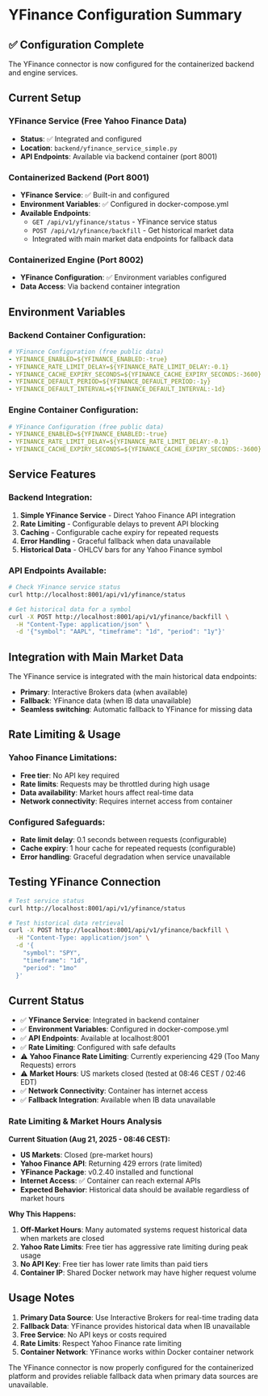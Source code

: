 # YFinance Configuration Summary

## ✅ Configuration Complete

The YFinance connector is now configured for the containerized backend and engine services.

## Current Setup

### **YFinance Service (Free Yahoo Finance Data)**
- **Status**: ✅ Integrated and configured
- **Location**: `backend/yfinance_service_simple.py`
- **API Endpoints**: Available via backend container (port 8001)

### **Containerized Backend (Port 8001)**
- **YFinance Service**: ✅ Built-in and configured
- **Environment Variables**: ✅ Configured in docker-compose.yml
- **Available Endpoints**:
  - `GET /api/v1/yfinance/status` - YFinance service status
  - `POST /api/v1/yfinance/backfill` - Get historical market data
  - Integrated with main market data endpoints for fallback data

### **Containerized Engine (Port 8002)**
- **YFinance Configuration**: ✅ Environment variables configured
- **Data Access**: Via backend container integration

## Environment Variables

### Backend Container Configuration:
```yaml
# YFinance Configuration (free public data)
- YFINANCE_ENABLED=${YFINANCE_ENABLED:-true}
- YFINANCE_RATE_LIMIT_DELAY=${YFINANCE_RATE_LIMIT_DELAY:-0.1}
- YFINANCE_CACHE_EXPIRY_SECONDS=${YFINANCE_CACHE_EXPIRY_SECONDS:-3600}
- YFINANCE_DEFAULT_PERIOD=${YFINANCE_DEFAULT_PERIOD:-1y}
- YFINANCE_DEFAULT_INTERVAL=${YFINANCE_DEFAULT_INTERVAL:-1d}
```

### Engine Container Configuration:
```yaml
# YFinance Configuration (free public data)
- YFINANCE_ENABLED=${YFINANCE_ENABLED:-true}
- YFINANCE_RATE_LIMIT_DELAY=${YFINANCE_RATE_LIMIT_DELAY:-0.1}
- YFINANCE_CACHE_EXPIRY_SECONDS=${YFINANCE_CACHE_EXPIRY_SECONDS:-3600}
```

## Service Features

### Backend Integration:
1. **Simple YFinance Service** - Direct Yahoo Finance API integration
2. **Rate Limiting** - Configurable delays to prevent API blocking
3. **Caching** - Configurable cache expiry for repeated requests
4. **Error Handling** - Graceful fallback when data unavailable
5. **Historical Data** - OHLCV bars for any Yahoo Finance symbol

### API Endpoints Available:
```bash
# Check YFinance service status
curl http://localhost:8001/api/v1/yfinance/status

# Get historical data for a symbol
curl -X POST http://localhost:8001/api/v1/yfinance/backfill \
  -H "Content-Type: application/json" \
  -d '{"symbol": "AAPL", "timeframe": "1d", "period": "1y"}'
```

## Integration with Main Market Data

The YFinance service is integrated with the main historical data endpoints:
- **Primary**: Interactive Brokers data (when available)
- **Fallback**: YFinance data (when IB data unavailable)
- **Seamless switching**: Automatic fallback to YFinance for missing data

## Rate Limiting & Usage

### Yahoo Finance Limitations:
- **Free tier**: No API key required
- **Rate limits**: Requests may be throttled during high usage
- **Data availability**: Market hours affect real-time data
- **Network connectivity**: Requires internet access from container

### Configured Safeguards:
- **Rate limit delay**: 0.1 seconds between requests (configurable)
- **Cache expiry**: 1 hour cache for repeated requests (configurable)
- **Error handling**: Graceful degradation when service unavailable

## Testing YFinance Connection

```bash
# Test service status
curl http://localhost:8001/api/v1/yfinance/status

# Test historical data retrieval
curl -X POST http://localhost:8001/api/v1/yfinance/backfill \
  -H "Content-Type: application/json" \
  -d '{
    "symbol": "SPY", 
    "timeframe": "1d", 
    "period": "1mo"
  }'
```

## Current Status

- ✅ **YFinance Service**: Integrated in backend container
- ✅ **Environment Variables**: Configured in docker-compose.yml  
- ✅ **API Endpoints**: Available at localhost:8001
- ✅ **Rate Limiting**: Configured with safe defaults
- ⚠️ **Yahoo Finance Rate Limiting**: Currently experiencing 429 (Too Many Requests) errors
- ⚠️ **Market Hours**: US markets closed (tested at 08:46 CEST / 02:46 EDT)
- ✅ **Network Connectivity**: Container has internet access
- ✅ **Fallback Integration**: Available when IB data unavailable

### Rate Limiting & Market Hours Analysis

**Current Situation (Aug 21, 2025 - 08:46 CEST):**
- **US Markets**: Closed (pre-market hours)
- **Yahoo Finance API**: Returning 429 errors (rate limited)
- **YFinance Package**: v0.2.40 installed and functional
- **Internet Access**: ✅ Container can reach external APIs
- **Expected Behavior**: Historical data should be available regardless of market hours

**Why This Happens:**
1. **Off-Market Hours**: Many automated systems request historical data when markets are closed
2. **Yahoo Rate Limits**: Free tier has aggressive rate limiting during peak usage  
3. **No API Key**: Free tier has lower rate limits than paid tiers
4. **Container IP**: Shared Docker network may have higher request volume

## Usage Notes

1. **Primary Data Source**: Use Interactive Brokers for real-time trading data
2. **Fallback Data**: YFinance provides historical data when IB unavailable
3. **Free Service**: No API keys or costs required
4. **Rate Limits**: Respect Yahoo Finance rate limiting
5. **Container Network**: YFinance works within Docker container network

The YFinance connector is now properly configured for the containerized platform and provides reliable fallback data when primary data sources are unavailable.